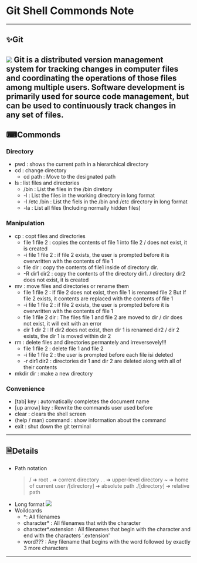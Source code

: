 
# Git Shell Commonds Note 
---
## ✨Git 
![](https://git-scm.com/images/logo@2x.png)
Git is a distributed version management system for tracking changes in computer files
and coordinating the operations of those files among multiple users.
Software development is primarily used for source code management, 
but can be used to continuously track changes in any set of files.
---
## ⌨Commonds

### Directory

- pwd : shows the current path in a hierarchical directory
- cd : change directory
    - cd path : Move to the designated path
- ls : list files and directories
    - /bin : List the files in the /bin diretory
    - -l : List the files in the working directory in long format
    - -l /etc /bin : List the fiels in the /bin and /etc directory in long format
    - -la : List all files (Including normally hidden files)

### Manipulation
- cp : copt files and directories
    - file 1 file 2 : copies the contents of file 1 into file 2 / does not exist, it is created
    - -i file 1 file 2 : if file 2 exists, the user is prompted before it is overwritten with the contents of file 1
    - file dir : copy the contents of file1 inside of directory dir.
    - -R dir1 dir2 : copy the contents of the directory dir1. / directory dir2 does not exist, it is created
- mv : move files and directories or rename them
    - file 1 file 2 : If file 2 does not exist, then file 1 is renamed file 2 But If file 2 exists, it contents are replaced with the contents of file 1
    - -i file 1 file 2 : if file 2 exists, the user is prompted before it is overwritten with the contents of file 1
    - file 1 file 2 dir : The files file 1 and file 2 are moved to dir / dir does not exist, it will exit with an error
    - dir 1 dir 2 : If dir2 does not exist, then dir 1 is renamed dir2 / dir 2 exists, the dir 1 is moved within dir 2
- rm : delete files and directories permantely and irreversevely!!!
    - file 1 file 2 : delete file 1 and file 2
    - -i file 1 file 2 : the user is prompted before each file isi deleted
    - -r dir1 dir2 : directories dir 1 and dir 2 are deleted along with all of their contents
- mkdir dir : make a new directory

### Convenience
- [tab] key : automatically completes the document name
- [up arrow] key : Rewrite the commands user used before
- clear : clears the shell screen
- (help / man) command : show information about the command 
- exit : shut down the git terminal

---
## 🗎Details
- Path notation
  >/ ➜ root 
  >. ➜  corrent directory
  >. . ➜ upper-level directory
  >~ ➜ home of current user
  >/[directory] ➜ absolute path
  > ./[directory] ➜  relative path
- Long format
![](https://miro.medium.com/max/1400/0*rLVhxj6mUY_GEH9c.png)
- Woildcards
    - *: All filenames
    - character* : All filenames that with the character
    - character*.extension : All filenames that begin with the character  and end with the characters '.extension'
    - word??? : Any filename that begins with the word followed by exactly 3 more characters
---

